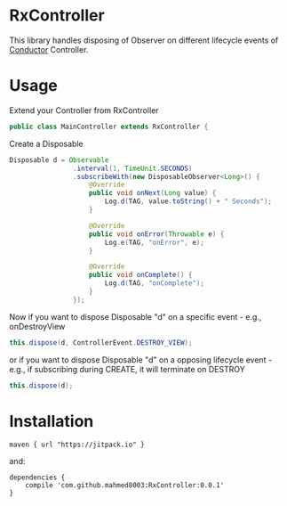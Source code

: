 # RxController
This library handles disposing of Observer on different lifecycle events of [Conductor](https://github.com/bluelinelabs/Conductor) Controller.
# Usage
Extend your Controller from RxController
```java
public class MainController extends RxController {
```

Create a Disposable
```java
Disposable d = Observable
                .interval(1, TimeUnit.SECONDS)
                .subscribeWith(new DisposableObserver<Long>() {
                    @Override
                    public void onNext(Long value) {
                        Log.d(TAG, value.toString() + " Seconds");
                    }

                    @Override
                    public void onError(Throwable e) {
                        Log.e(TAG, "onError", e);
                    }

                    @Override
                    public void onComplete() {
                        Log.d(TAG, "onComplete");
                    }
                });
```
Now if you want to dispose Disposable "d" on a specific event - e.g., onDestroyView
```java
this.dispose(d, ControllerEvent.DESTROY_VIEW);
```
or if you want to dispose Disposable "d" on a opposing lifecycle event - e.g., if subscribing during CREATE, it will terminate on DESTROY
```java
this.dispose(d);
```
# Installation
```script
maven { url "https://jitpack.io" }
```
and:
```script
dependencies {
    compile 'com.github.mahmed8003:RxController:0.0.1'
}
```